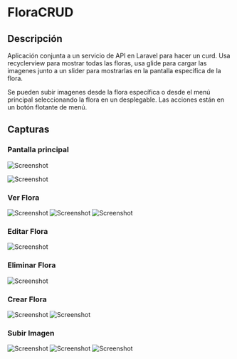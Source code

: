 # FloraCRUD

## Descripción
Aplicación conjunta a un servicio de API en Laravel para hacer un curd. Usa recyclerview para mostrar todas las floras, usa glide para cargar las imagenes junto a un slider para mostrarlas en la pantalla específica de la flora.

Se pueden subir imagenes desde la flora específica o desde el menú principal seleccionando la flora en un desplegable.
Las acciones están en un botón flotante de menú.

## Capturas
### Pantalla principal
![Screenshot](Capturas/Principal.png "Pantalla de Inicio")

![Screenshot](Capturas/PrincipalExtendido.png "Menú")

### Ver Flora
![Screenshot](Capturas/ViewFlora.png "Una Flora")
![Screenshot](Capturas/ViewFlora2.png "Una Flora más")
![Screenshot](Capturas/ViewFloraExtendido.png "Menú")

### Editar Flora
![Screenshot](Capturas/EditFlora.png "Editar Flora")

### Eliminar Flora
![Screenshot](Capturas/DeleteFlora.png "Eliminar Flora")


### Crear Flora
![Screenshot](Capturas/CreateFlora.png "Crear Flora")
![Screenshot](Capturas/CreateFloraEj.png "Crear Flora con Ejemplo")


### Subir Imagen
![Screenshot](Capturas/SubirImagenFlora.png "Subir Imagen desde pantalla principal")
![Screenshot](Capturas/AddImageFlora.png "Subir Imagen desde una flora")
![Screenshot](Capturas/AddImageFloraEj.png "Subir Imagen desde una flora Ej")

